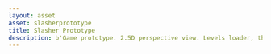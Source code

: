 ```yaml
---
layout: asset
asset: slasherprototype
title: Slasher Prototype
description: b'Game prototype. 2.5D perspective view. Levels loader, the hero controller, monsters and basic AI logic.'
---
```

